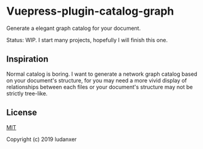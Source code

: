 # Vuepress-plugin-catalog-graph

Generate a elegant graph catalog for your document.

Status: WIP. I start many projects, hopefully I will finish this one.

## Inspiration

Normal catalog is boring. I want to generate a network graph catalog based on your document's structure, for you may need a more vivid display of relationships between each files or your document's structure may not be strictly tree-like.

## License

[MIT](https://opensource.org/licenses/MIT)

Copyright (c) 2019 ludanxer
